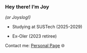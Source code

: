 ### Hey there! I’m **Joy** 
*(or Joyslog!)*

- Studying at SUSTech (2025-2029)
  
- Ex-OIer (2023 retiree)

Contact me: [Personal Page](https://joyslog.top/about) 🌐
